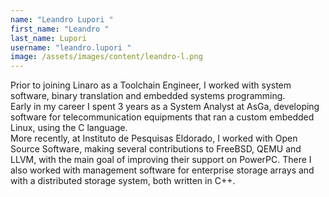 ```yaml
---
name: "Leandro Lupori "
first_name: "Leandro "
last_name: Lupori
username: "leandro.lupori "
image: /assets/images/content/leandro-l.png
---
```

Prior to joining Linaro as a Toolchain Engineer, I worked with system software, binary translation and embedded systems programming.\
Early in my career I spent 3 years as a System Analyst at AsGa, developing software for telecommunication equipments that ran a custom embedded Linux, using the C language.\
More recently, at Instituto de Pesquisas Eldorado, I worked with Open Source Software, making several contributions to FreeBSD, QEMU and LLVM, with the main goal of improving their support on PowerPC. There I also worked with management software for enterprise storage arrays and with a distributed storage system, both written in C++.